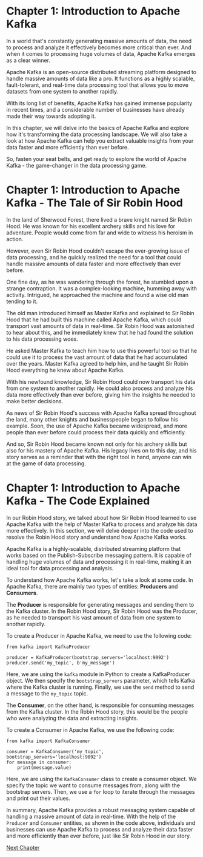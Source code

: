 # **Chapter 1: Introduction to Apache Kafka**

In a world that's constantly generating massive amounts of data, the need to process and analyze it effectively becomes more critical than ever. And when it comes to processing huge volumes of data, Apache Kafka emerges as a clear winner.

Apache Kafka is an open-source distributed streaming platform designed to handle massive amounts of data like a pro. It functions as a highly scalable, fault-tolerant, and real-time data processing tool that allows you to move datasets from one system to another rapidly.

With its long list of benefits, Apache Kafka has gained immense popularity in recent times, and a considerable number of businesses have already made their way towards adopting it.

In this chapter, we will delve into the basics of Apache Kafka and explore how it's transforming the data processing landscape. We will also take a look at how Apache Kafka can help you extract valuable insights from your data faster and more efficiently than ever before.

So, fasten your seat belts, and get ready to explore the world of Apache Kafka - the game-changer in the data processing game.
# **Chapter 1: Introduction to Apache Kafka - The Tale of Sir Robin Hood**

In the land of Sherwood Forest, there lived a brave knight named Sir Robin Hood. He was known for his excellent archery skills and his love for adventure. People would come from far and wide to witness his heroism in action.

However, even Sir Robin Hood couldn't escape the ever-growing issue of data processing, and he quickly realized the need for a tool that could handle massive amounts of data faster and more effectively than ever before.

One fine day, as he was wandering through the forest, he stumbled upon a strange contraption. It was a complex-looking machine, humming away with activity. Intrigued, he approached the machine and found a wise old man tending to it.

The old man introduced himself as Master Kafka and explained to Sir Robin Hood that he had built this machine called Apache Kafka, which could transport vast amounts of data in real-time. Sir Robin Hood was astonished to hear about this, and he immediately knew that he had found the solution to his data processing woes.

He asked Master Kafka to teach him how to use this powerful tool so that he could use it to process the vast amount of data that he had accumulated over the years. Master Kafka agreed to help him, and he taught Sir Robin Hood everything he knew about Apache Kafka.

With his newfound knowledge, Sir Robin Hood could now transport his data from one system to another rapidly. He could also process and analyze his data more effectively than ever before, giving him the insights he needed to make better decisions.

As news of Sir Robin Hood's success with Apache Kafka spread throughout the land, many other knights and businesspeople began to follow his example. Soon, the use of Apache Kafka became widespread, and more people than ever before could process their data quickly and efficiently.

And so, Sir Robin Hood became known not only for his archery skills but also for his mastery of Apache Kafka. His legacy lives on to this day, and his story serves as a reminder that with the right tool in hand, anyone can win at the game of data processing.
# **Chapter 1: Introduction to Apache Kafka - The Code Explained**

In our Robin Hood story, we talked about how Sir Robin Hood learned to use Apache Kafka with the help of Master Kafka to process and analyze his data more effectively. In this section, we will delve deeper into the code used to resolve the Robin Hood story and understand how Apache Kafka works.

Apache Kafka is a highly-scalable, distributed streaming platform that works based on the Publish-Subscribe messaging pattern. It is capable of handling huge volumes of data and processing it in real-time, making it an ideal tool for data processing and analysis.

To understand how Apache Kafka works, let's take a look at some code. In Apache Kafka, there are mainly two types of entities: **Producers** and **Consumers**. 

The **Producer** is responsible for generating messages and sending them to the Kafka cluster. In the Robin Hood story, Sir Robin Hood was the Producer, as he needed to transport his vast amount of data from one system to another rapidly.

To create a Producer in Apache Kafka, we need to use the following code:

```
from kafka import KafkaProducer

producer = KafkaProducer(bootstrap_servers='localhost:9092')
producer.send('my_topic', b'my_message')
```

Here, we are using the `kafka` module in Python to create a KafkaProducer object. We then specify the `bootstrap_servers` parameter, which tells Kafka where the Kafka cluster is running. Finally, we use the `send` method to send a message to the `my_topic` topic.

The **Consumer**, on the other hand, is responsible for consuming messages from the Kafka cluster. In the Robin Hood story, this would be the people who were analyzing the data and extracting insights.

To create a Consumer in Apache Kafka, we use the following code:

```
from kafka import KafkaConsumer

consumer = KafkaConsumer('my_topic', bootstrap_servers='localhost:9092')
for message in consumer:
    print(message.value)
```

Here, we are using the `KafkaConsumer` class to create a consumer object. We specify the topic we want to consume messages from, along with the bootstrap servers. Then, we use a `for` loop to iterate through the messages and print out their values.

In summary, Apache Kafka provides a robust messaging system capable of handling a massive amount of data in real-time. With the help of the `Producer` and `Consumer` entities, as shown in the code above, individuals and businesses can use Apache Kafka to process and analyze their data faster and more efficiently than ever before, just like Sir Robin Hood in our story.


[Next Chapter](02_Chapter02.md)